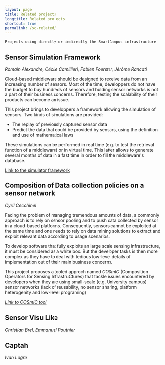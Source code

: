 ```yaml
---
layout: page
title: Related projects
longtitle: Related projects
shortcut: true
permalink: /sc-related/
---
```

	Projects using directly or indirectly the SmartCampus infrastructure

## Sensor Simulation Framework
*Romain Alexandre, Cécile Camillieri, Fabien Foerster, Jérôme Rancati*

Cloud-based middleware should be designed to receive data from an increasing number of sensors. Most of the time, developpers do not have the budget to buy hundreds of sensors and bulding sensor networks is not a part of their business concerns. Therefore, testing the scalability of their products can become an issue.

This project brings to developpers a framework allowing the simulation of sensors. Two kinds of simulations are provided: 

* The replay of previously captured sensor data
* Predict the data that could be provided by sensors, using the definition and use of mathematical laws

These simulations can be performed in real time (e.g. to test the retrieval function of a middleware) or in virtual time. This latter allows to generate several months of data in a fast time in order to fill the middleware's database.

[Link to the simulator framework](https://github.com/SmartCampus/SimulationFramework)

## Composition of Data collection policies on a sensor network
*Cyril Cecchinel*

Facing the problem of managing tremendous amounts of data, a commonly approach is to rely on sensor pooling and to push data collected by sensor in a cloud-based platforms.  Consequently, sensors cannot be exploited at
the same time and one needs to rely on data mining solutions to extract and exploit relevant data according to usage scenarios.

To develop software that fully exploits an large scale sensing infrastructure, it must be considered as a white box. But the developer tasks is then more complex as they have to deal with tedious low-level details of implementation out of their main business concerns.

This project proposes a tooled approch named *COSmIC*  (Composition Operators for Sensing InfrastruCtures) that tackle issues encountered by developers when they are using small-scale (e.g. University campus) sensor networks (lack of reusability, no sensor sharing, platform heterogenity and low-level programing) 

[*Link to COSmIC tool*](https://github.com/ace-design/cosmic/)
## Sensor Visu Like
*Christian Brel, Emmanuel Pouthier*

## Captah
*Ivan Logre*